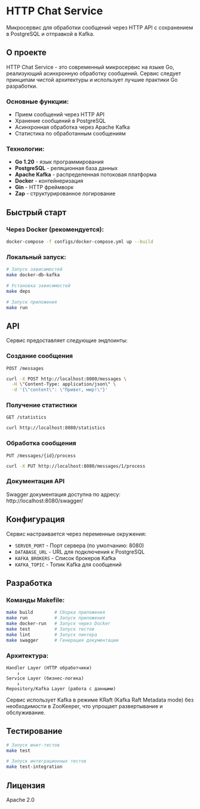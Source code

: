 # HTTP Chat Service

Микросервис для обработки сообщений через HTTP API с сохранением в PostgreSQL и отправкой в Kafka.

## О проекте

HTTP Chat Service - это современный микросервис на языке Go, реализующий асинхронную обработку сообщений. 
Сервис следует принципам чистой архитектуры и использует лучшие практики Go разработки.

### Основные функции:
- Прием сообщений через HTTP API
- Хранение сообщений в PostgreSQL
- Асинхронная обработка через Apache Kafka
- Статистика по обработанным сообщениям

### Технологии:
- **Go 1.20** - язык программирования
- **PostgreSQL** - реляционная база данных
- **Apache Kafka** - распределенная потоковая платформа
- **Docker** - контейнеризация
- **Gin** - HTTP фреймворк
- **Zap** - структурированное логирование

## Быстрый старт

### Через Docker (рекомендуется):
```bash
docker-compose -f configs/docker-compose.yml up --build
```

### Локальный запуск:
```bash
# Запуск зависимостей
make docker-db-kafka

# Установка зависимостей
make deps

# Запуск приложения
make run
```

## API

Сервис предоставляет следующие эндпоинты:

### Создание сообщения
```http
POST /messages
```

```bash
curl -X POST http://localhost:8080/messages \
  -H \"Content-Type: application/json\" \
  -d '{\"content\": \"Привет, мир!\"}'
```

### Получение статистики
```http
GET /statistics
```

```bash
curl http://localhost:8080/statistics
```

### Обработка сообщения
```http
PUT /messages/{id}/process
```

```bash
curl -X PUT http://localhost:8080/messages/1/process
```

### Документация API
Swagger документация доступна по адресу: http://localhost:8080/swagger/

## Конфигурация

Сервис настраивается через переменные окружения:

- `SERVER_PORT` - Порт сервера (по умолчанию: 8080)
- `DATABASE_URL` - URL для подключения к PostgreSQL
- `KAFKA_BROKERS` - Список брокеров Kafka
- `KAFKA_TOPIC` - Топик Kafka для сообщений

## Разработка

### Команды Makefile:
```bash
make build        # Сборка приложения
make run          # Запуск приложения
make docker-run   # Запуск через Docker
make test         # Запуск тестов
make lint         # Запуск линтера
make swagger      # Генерация документации
```

### Архитектура:
```
Handler Layer (HTTP обработчики)
    ↓
Service Layer (бизнес-логика)
    ↓
Repository/Kafka Layer (работа с данными)
```

Сервис использует Kafka в режиме KRaft (Kafka Raft Metadata mode) без необходимости в ZooKeeper, что упрощает развертывание и обслуживание.

## Тестирование

```bash
# Запуск юнит-тестов
make test

# Запуск интеграционных тестов
make test-integration
```

## Лицензия

Apache 2.0